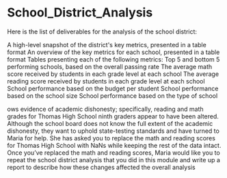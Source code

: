# School_District_Analysis

Here is the list of deliverables for the analysis of the school district:

A high-level snapshot of the district's key metrics, presented in a table format An overview of the key metrics for each school, presented in a table format Tables presenting each of the following metrics: Top 5 and bottom 5 performing schools, based on the overall passing rate The average math score received by students in each grade level at each school The average reading score received by students in each grade level at each school School performance based on the budget per student School performance based on the school size School performance based on the type of school


ows evidence of academic dishonesty; specifically, reading and math grades for Thomas High School ninth graders appear to have been altered. Although the school board does not know the full extent of the academic dishonesty, they want to uphold state-testing standards and have turned to Maria for help. She has asked you to replace the math and reading scores for Thomas High School with NaNs while keeping the rest of the data intact. Once you’ve replaced the math and reading scores, Maria would like you to repeat the school district analysis that you did in this module and write up a report to describe how these changes affected the overall analysis
